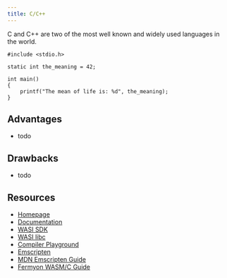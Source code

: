 ```yaml
---
title: C/C++
---
```


C and C++ are two of the most well known and widely used languages in the world.

```clike
#include <stdio.h>

static int the_meaning = 42;

int main() 
{
    printf("The mean of life is: %d", the_meaning);
}
```

## Advantages

 - todo

## Drawbacks

 - todo


## Resources
 - [Homepage](https://cplusplus.com/)
 - [Documentation](https://cplusplus.com/reference/)
 - [WASI SDK](https://github.com/WebAssembly/wasi-sdk)
 - [WASI libc](https://github.com/WebAssembly/wasi-libc)
 - [Compiler Playground](https://godbolt.org/z/r43W3jGnz)
 - [Emscripten](https://emscripten.org/index.html)
 - [MDN Emscripten Guide](https://developer.mozilla.org/en-US/docs/WebAssembly/C_to_wasm)
 - [Fermyon WASM/C Guide](https://www.fermyon.com/wasm-languages/c-lang)